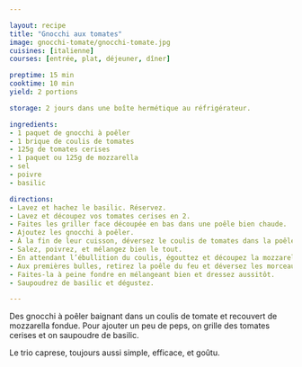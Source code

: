```yaml
---

layout: recipe
title: "Gnocchi aux tomates"
image: gnocchi-tomate/gnocchi-tomate.jpg
cuisines: [italienne]
courses: [entrée, plat, déjeuner, dîner]

preptime: 15 min
cooktime: 10 min
yield: 2 portions

storage: 2 jours dans une boîte hermétique au réfrigérateur.

ingredients:
- 1 paquet de gnocchi à poêler
- 1 brique de coulis de tomates
- 125g de tomates cerises
- 1 paquet ou 125g de mozzarella
- sel
- poivre
- basilic

directions:
- Lavez et hachez le basilic. Réservez.
- Lavez et découpez vos tomates cerises en 2.
- Faites les griller face découpée en bas dans une poêle bien chaude.
- Ajoutez les gnocchi à poêler.
- À la fin de leur cuisson, déversez le coulis de tomates dans la poêle. 
- Salez, poivrez, et mélangez bien le tout.
- En attendant l’ébullition du coulis, égouttez et découpez la mozzarella en petits morceaux.
- Aux premières bulles, retirez la poêle du feu et déversez les morceaux de mozzarella dans la poêle. 
- Faites-la à peine fondre en mélangeant bien et dressez aussitôt.
- Saupoudrez de basilic et dégustez.

---
```


Des gnocchi à poêler baignant dans un coulis de tomate et recouvert de mozzarella fondue. Pour ajouter un peu de peps, on grille des tomates cerises et on saupoudre de basilic. 

Le trio caprese, toujours aussi simple, efficace, et goûtu.